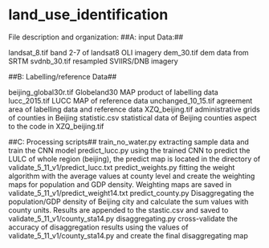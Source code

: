 # land_use_identification
File description and organization:
##A: input Data:##

landsat_8.tif band 2-7 of landsat8 OLI imagery
dem_30.tif dem data from SRTM
svdnb_30.tif resampled SVIIRS/DNB imagery

##B: Labelling/reference Data##

beijing_global30r.tif Globeland30 MAP product of labelling data
lucc_2015.tif LUCC MAP of reference data
unchanged_10_15.tif agreement area of labelling data and reference data
XZQ_beijing.tif administrative grids of counties in Beijing
statistic.csv statistical data of Beijing counties aspect to the code in XZQ_beijing.tif


##C: Processing scripts##
train_no_water.py extracting sample data and train the CNN model
predict_lucc.py using the trained CNN to predict the LULC of whole region (beijing), the predict map is located in the directory of validate_5_11_v1/predict_lucc.txt
predict_weights.py fitting the weight algorithm with the average values at county level and create the weighting maps for population and GDP density. Weighting maps are saved in validate_5_11_v1/predict_weight14.txt
predict_county.py Disaggregating the population/GDP density of Beijing city and calculate the sum values with county units. Results are appended to the stastic.csv and saved to validate_5_11_v1/county_sta14.py
disaggregating.py cross-validate the accuracy of disaggregation results using the values of validate_5_11_v1/county_sta14.py and create the final disaggregating map  

